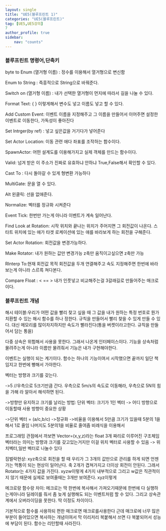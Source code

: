 ```yaml
---
layout: single
title: "UE5(블루프린트 1)"
categories: "UE5(블루프린트)"
tag: [UE5,UE5강의]
7
author_profile: true
sidebar:
    nav: "counts"
---
```


### 블루프린트 명령어,단축키

byte to Enum  (열거형 이름) : 정수를 이용해서 열거형으로 변신함

Enum to String : 즉흥적으로 String으로 바꿔준다.

Switch on (열거형 이름) : 내가 선택한 열거형이 먼지에 따라서 길을 나눌 수 있다.

Format Text: { } 이렇게해서 변수도 넣고 이름도 넣고 할 수 있다.

Add Custom Event: 이벤트 이름을 지정해주고 그 이름을 만들어서 이어주면 설정한 이벤트로 이동한다, 가독성이 좋아진다

Set Intrger(by ref) : 넣고 싶은값을 거기다가 넣어준다

Set Actor Location: 이동 관련 애다 좌표를 조작하는 함수이다.

SpawnActor: 어떤 설계도를 이용해가지고 실제 객체를 만드는 함수이다.

Valid: 넘겨 받은 이 주소가 진짜로 유효하냐 안하냐 True,False해서 확인할 수 있다.

Cast To : 다시 돌아갈 수 있게 형변환 가능하다

MultiGate: 문을 열 수 있다.

Alt 왼클릭: 선을 없애준다.

Normalize: 벡터를 정규화 시켜준다

Event Tick: 한번만 가는게 아니라 이벤트가 계속 일어난다.

Find Look at Rotation: 시작 위치와 끝나는 위치가 주어지면 그 회전값이 나온다. 스타트 위치에 있는 애가 타겟 로케이션에 있는 애를 바라보게 하는 회전을 구해준다.

Set Actor Rotation: 회전값을 변경가능하다.

Make Rotator: 내가 원하는 값만 변경가능 z축만 움직이고싶으면 z축만 가능

RInterp To:현재 회전값 목적 회전값을 두개 연결해주고 속도 지정해주면 한번에 바라보는게 아니라 스르륵 쳐다본다.

Compare Float : < == > 내가 인풋넣고 비교해주는걸 3갈래길로 만들어주는 매크로이다.

### 블루프린트 개념

해시 테이블:우리가 어떤 값을 빨리 찾고 싶을 때 그 값을 내가 원하는 특정 번호로 뭔가 치환할 수 있는 해시 함수를 하나 정한다. 규칙을 만들어서 빨리 찾을 수 있게 만들 수 있다. 대신 메모리를 많이차지하지만 속도가 빨라진다(통을 버켓이라고한다. 규칙을 만들어서 담는 통을)



다중 상속은 위험해서 사용을 못한다. 그래서 나온게 인터페이스이다. 기능을 상속처럼 물려주는게 아니라 이름만 물려줘서 기능은 내가 구현해야한다.



이벤트는 실행이 되는 계기이다. 함수는 하나의 기능이여서 시작했으면 끝까지 일단 책임지고 한번에 빵해서 가야한다.



벡터는 방향과 크기를 갖는다.

->5 //우측으로 5크기만큼 간다. 우측으로 5m/s의 속도로 이동해라, 우측으로 5N의 힘을 가해 라 알아서 해석하면 된다.

->방향만 유지하고 크기를 날리는 방법: 단위 벡터: 크기가 1인 벡터 -> 어디 방향으로 이동할때 사용 방향이 중요한 상황

->단위 벡터 = (a/c,b/c) ->정규화 ->비율을 이용해서 5만큼 크기가 있을때 5분의 1을 해서 1로 줄임 나머지도 5분의1을 비율로 줄여줌 비례식을 이용해서



프로그래밍 관점에서 까보면 Vector=(x,y,z)라는 float 3개 짜리로 이루어진 구조체임 벡터라는 의미는 방향과 크기를 갖고있는거지만 이걸 위치 벡터로 사용할 수 있음 -> 위치벡터,일반 벡터로 나눌수 있다



짐벌락현상: xyz축으로 회전을 할 때 우리가 그 3개의 값만으로 관리를 하게 되면 언젠가는 먹통이 되는 현상이 일어난다. 축 2개가 겹쳐가지고 더이상 회전이 안된다. 그래서 Rotator는 4가지 값을 가진다. xyzw이렇게 4가지 내부적으로 그리고 w값은 직관적이지 않기 때문에 실제로 보여줄때는 3개만 보여준다. xyz이렇게



메크로랑 함수랑 차이: 메크로는 딱 한번에 복사해서 가져오기때문에 한번에 다 실행하는게아니라 딜레이를 줘서 좀 늦게 실행해도 되는 이벤트처럼 할 수 있다. 그리고 상속관계에서 오버라이딩을 못한다. 딱 이정도 차이이다.



기본적으로 함수를 사용하되 편한 매크로면 매크로를사용한다 근데 매크로에 너무 많은 부분이 들어있으면 복사하는 개념이여서 막 이리저리 복붙해서 쓰면 다 복붙되어서 성능에 부담이 된다. 함수는 리턴할때 사라진다.






